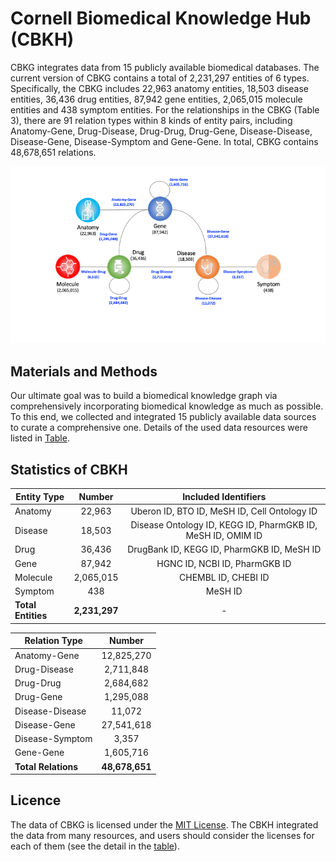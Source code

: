 # Cornell Biomedical Knowledge Hub (CBKH)
CBKG integrates data from 15 publicly available biomedical databases. The current version of CBKG contains a total of 2,231,297 entities of 6 types. Specifically, the CBKG includes 22,963 anatomy entities, 18,503 disease entities, 36,436 drug entities, 87,942 gene entities, 2,065,015 molecule entities and 438 symptom entities. For the relationships in the CBKG (Table 3), there are 91 relation types within 8 kinds of entity pairs, including Anatomy-Gene, Drug-Disease, Drug-Drug, Drug-Gene, Disease-Disease, Disease-Gene, Disease-Symptom and Gene-Gene. In total, CBKG contains 48,678,651 relations.

![Schema](KG_Schema.png)

## Materials and Methods
Our ultimate goal was to build a biomedical knowledge graph via comprehensively incorporating biomedical knowledge as much as possible. To this end, we collected and integrated 15 publicly available data sources to curate a comprehensive one. Details of the used data resources were listed in [Table](https://github.com/houyurain/CBKH/blob/main/Source%20Information/README.md).

## Statistics of CBKH
| Entity Type    | Number    | Included Identifiers |
| ---------------|:---------:|:--------------------:|
| Anatomy        | 22,963    | Uberon ID, BTO ID, MeSH ID, Cell Ontology ID |
| Disease        | 18,503    | Disease Ontology ID, KEGG ID, PharmGKB ID, MeSH ID, OMIM ID |
| Drug           | 36,436    | DrugBank ID, KEGG ID, PharmGKB ID, MeSH ID |
| Gene           | 87,942    | HGNC ID, NCBI ID, PharmGKB ID |
| Molecule       | 2,065,015 | CHEMBL ID, CHEBI ID |
| Symptom        | 438       | MeSH ID |
| **Total Entities** | **2,231,297** | - |

| Relation Type   |	Number     |
| ----------------|:----------:|
| Anatomy-Gene	  | 12,825,270 |
| Drug-Disease	  | 2,711,848  |
| Drug-Drug	      | 2,684,682  |
| Drug-Gene	      | 1,295,088  |
| Disease-Disease	| 11,072     |
| Disease-Gene	  | 27,541,618 |
| Disease-Symptom	| 3,357      |
| Gene-Gene	      | 1,605,716  |
| **Total Relations** | **48,678,651** |

## Licence
The data of CBKG is licensed under the [MIT License](https://github.com/houyurain/CBKH/blob/main/LICENSE). The CBKH integrated the data from many resources, and users should consider the licenses for each of them (see the detail in the [table](https://github.com/houyurain/CBKH/blob/main/Source%20Information/README.md)). 

